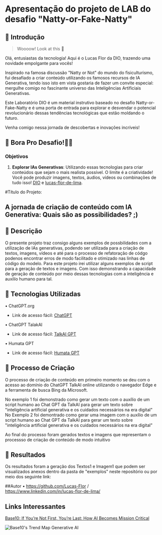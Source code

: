 # Apresentação do projeto de LAB do desafio "Natty-or-Fake-Natty" 

## 🚀 Introdução

> Woooow! Look at this 👀

Olá, entusiastas da tecnologia! Aqui é o Lucas Flor da DIO, trazendo uma novidade empolgante para vocês!

Inspirado na famosa discussão "Natty or Not" do mundo do fisiculturismo, fui desafiado a criar conteúdo utilizando os famosos recursos de IA Generativa, tendo isso isto em vista gostaria de fazer um convite especial: mergulhe comigo no fascinante universo das Inteligências Artificiais Generativas. 

Este Laboratório DIO é um material instrutivo baseado no desafio Natty-or-Fake-Natty e é uma porta de entrada para explorar e desvendar o potencial revolucionário dessas tendências tecnológicas que estão moldando o futuro. 

Venha comigo nessa jornada de descobertas e inovações incríveis!

## 🎯 Bora Pro Desafio!💪🤓

### Objetivos

1. **Explorar IAs Generativas**: Utilizando essas tecnologias para criar conteúdos que sejam o mais realista possível. O limite é a criatividade! Você pode produzir imagens, textos, áudios, vídeos ou combinações de tudo isso!
 [DIO](https://www.linkedin.com/school/dio-makethechange) e [lucas-flor-de-lima]([https://www.linkedin.com/in/falvojr](https://www.linkedin.com/in/lucas-flor-de-lima/)).

#Título do Projeto:
## A jornada de criação de conteúdo com IA Generativa: Quais são as possibilidades? ;)

## 📒 Descrição
O presente projeto traz consigo alguns exemplos de possbilidades com a utilização de IAs generativas, podendo ser utilizada para a criação de textos, imagens, vídeos e até para o processo de refatoração de códgo podenos encontrar erros de modo facilitado e otimizado nas linhas de código do modelo. Para este projeto irei utilizar alguns exemplos de script para a geração de textos e imagens. Com isso demonstrando a capacidade de geração de conteúdo por meio dessas tecnologias com a inteligência e auxilío humano para tal.

## 🤖 Tecnologias Utilizadas
• ChatGPT.org 
- Link de acesso fácil: [ChatGPT](https://talkai.info/pt/)

• ChatGPT TalakAI
- Link de acesso fácil: [TalkAI GPT](https://talkai.info/pt/)

• Humata GPT
- Link de acesso fácil: [Humata GPT]([[https://talkai.info/pt/](https://www.humata.ai/)](https://www.humata.ai/))

## 🧐 Processo de Criação
O processo de criação de conteúdo em primeiro momento se deu com o acesso ao domínio do ChatGPT TalkAI online utilizando o navegador Edge e a ferramenta de busca Bing da Microsoft. 

No exemplo 1 foi demonstrado como gerar um texto com o auxílio de um script humano ao Chat GPT da TalkAI para gerar um texto sobre "inteligência artificial generativa e os cuidados necessários na era digital"
No Exemplo 2 foi demontrado como gerar uma imagem com o auxílio de um script humano ao Chat GPT da TalkAI para gerar um texto sobre "inteligência artificial generativa e os cuidados necessários na era digital"


Ao final do processo foram gerados textos e imagens que representam o processso de criação de conteúdo de modo intuitivo 

## 🚀 Resultados
Os resultados foram a geração dos Textos1 e Imagem1 que podem ser visualizados anexos dentro da pasta de "exemplos" neste repositório ou por meio dos seguinte link:

##Autor
• https://github.com/Lucas-Flor / https://www.linkedin.com/in/lucas-flor-de-lima/

## Links Interessantes

[Base10: If You’re Not First, You’re Last: How AI Becomes Mission Critical](https://base10.vc/post/generative-ai-mission-critical/)

![Base10's Trend Map Generative AI](https://github.com/digitalinnovationone/lab-natty-or-not/assets/730492/f4df26e8-f8f7-4419-8252-c69d73ea930c)
